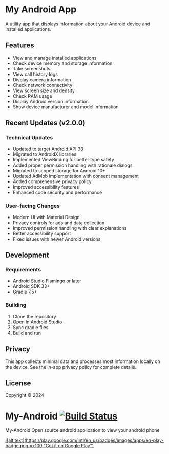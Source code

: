 # My Android App

A utility app that displays information about your Android device and installed applications.

## Features

- View and manage installed applications
- Check device memory and storage information
- Take screenshots
- View call history logs
- Display camera information
- Check network connectivity
- View screen size and density
- Check RAM usage
- Display Android version information
- Show device manufacturer and model information

## Recent Updates (v2.0.0)

### Technical Updates
- Updated to target Android API 33
- Migrated to AndroidX libraries
- Implemented ViewBinding for better type safety
- Added proper permission handling with rationale dialogs
- Migrated to scoped storage for Android 10+
- Updated AdMob implementation with consent management
- Added comprehensive privacy policy
- Improved accessibility features
- Enhanced code security and performance

### User-facing Changes
- Modern UI with Material Design
- Privacy controls for ads and data collection
- Improved permission handling with clear explanations
- Better accessibility support
- Fixed issues with newer Android versions

## Development

### Requirements
- Android Studio Flamingo or later
- Android SDK 33+
- Gradle 7.5+

### Building
1. Clone the repository
2. Open in Android Studio
3. Sync gradle files
4. Build and run

## Privacy

This app collects minimal data and processes most information locally on the device.
See the in-app privacy policy for complete details.

## License

Copyright © 2024

My-Android [![Build Status](https://travis-ci.org/duvu/My-Android.svg)](https://travis-ci.org/duvu/My-Android)
====
My-Android
Open source android application to view your android phone

[![alt text](https://play.google.com/intl/en_us/badges/images/apps/en-play-badge.png =x100 "Get it on Google Play")](https://play.google.com/store/apps/details?id=mobile.myandroid&utm_source=global_co&utm_medium=prtnr&utm_content=Mar2515&utm_campaign=PartBadge&pcampaignid=MKT-AC-global-none-all-co-pr-py-PartBadges-Oct1515-1)
